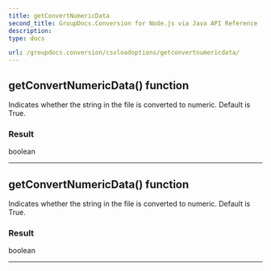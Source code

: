 ```yaml
---
title: getConvertNumericData
second_title: GroupDocs.Conversion for Node.js via Java API Reference
description: 
type: docs

url: /groupdocs.conversion/csvloadoptions/getconvertnumericdata/
---
```


## getConvertNumericData()  function

 Indicates whether the string in the file is converted to numeric. Default is True.
 

### Result
boolean


---


## getConvertNumericData()  function

 Indicates whether the string in the file is converted to numeric. Default is True.
 

### Result
boolean


---


